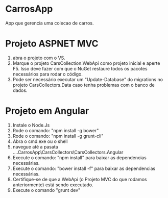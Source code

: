 # CarrosApp
App que gerencia uma colecao de carros.

# Projeto ASPNET MVC 
1. abra o projeto com o VS.
2. Marque o projeto CarsCollection.WebApi como projeto inicial e aperte F5. Isso deve fazer com que o NuGet restaure todos os pacotes necessários para rodar o código.
3. Pode ser necessário executar um "Update-Database" do migrations no projeto CarsCollectors.Data caso tenha problemas com o banco de dados.

# Projeto em Angular
1. Instale o Node.Js
2. Rode o comando: "npm install -g bower"
3. Rode o comando: "npm install -g grunt-cli"
4. Abra o cmd.exe ou o shell
5. navegue até a pasata ....CarrosApp\CarsCollectors\CarsCollectors.Angular
6. Execute o comando: "npm install" para baixar as dependencias necessárias.
7. Execute o comando: "bower install -f" para baixar as dependencias necessárias.
8. Certifique-se de que a WebApi (o Projeto MVC do que rodamos anteriormente) está sendo executado.
9. Execute o comando "grunt dev"
